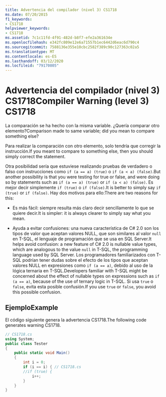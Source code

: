 ```yaml
---
title: Advertencia del compilador (nivel 3) CS1718
ms.date: 07/20/2015
f1_keywords:
- CS1718
helpviewer_keywords:
- CS1718
ms.assetid: 7c1c11fd-4f91-482d-b8f7-efe2a361634e
ms.openlocfilehash: e342fc809e12e6a71557b1ec6442d6eac6d790c4
ms.sourcegitcommit: 7588136e355e10cbc2582f389c90c127363c02a5
ms.translationtype: MT
ms.contentlocale: es-ES
ms.lasthandoff: 03/12/2020
ms.locfileid: "79170805"
---
```

# <a name="compiler-warning-level-3-cs1718"></a><span data-ttu-id="16f64-102">Advertencia del compilador (nivel 3) CS1718</span><span class="sxs-lookup"><span data-stu-id="16f64-102">Compiler Warning (level 3) CS1718</span></span>
<span data-ttu-id="16f64-103">La comparación se ha hecho con la misma variable. ¿Quería comparar otro elemento?</span><span class="sxs-lookup"><span data-stu-id="16f64-103">Comparison made to same variable; did you mean to compare something else?</span></span>  
  
 <span data-ttu-id="16f64-104">Para realizar la comparación con otro elemento, solo tendría que corregir la instrucción.</span><span class="sxs-lookup"><span data-stu-id="16f64-104">If you meant to compare to something else, then you should simply correct the statement.</span></span>  
  
 <span data-ttu-id="16f64-105">Otra posibilidad sería que estuviese realizando pruebas de verdadero o falso con instrucciones como `if (a == a) (true)` o `if (a < a) (false)`.</span><span class="sxs-lookup"><span data-stu-id="16f64-105">But another possibility is that you were testing for true or false, and were doing so by statements such as `if (a == a) (true)` or `if (a < a) (false)`.</span></span> <span data-ttu-id="16f64-106">Es mejor decir simplemente `if (true)` o `if (false)`.</span><span class="sxs-lookup"><span data-stu-id="16f64-106">It is better to simply say `if (true)` or `if (false)`.</span></span> <span data-ttu-id="16f64-107">Hay dos motivos para ello:</span><span class="sxs-lookup"><span data-stu-id="16f64-107">There are two reasons for this:</span></span>  
  
- <span data-ttu-id="16f64-108">Es más fácil: siempre resulta más claro decir sencillamente lo que se quiere decir.</span><span class="sxs-lookup"><span data-stu-id="16f64-108">It is simpler: it is always clearer to simply say what you mean.</span></span>  
  
- <span data-ttu-id="16f64-109">Ayuda a evitar confusiones: una nueva característica de C# 2.0 son los tipos de valor que aceptan valores NULL, que son similares al valor `null` en T-SQL, el lenguaje de programación que se usa en SQL Server.</span><span class="sxs-lookup"><span data-stu-id="16f64-109">It helps avoid confusion: a new feature of C# 2.0 is nullable value types, which are analogous to the value `null` in T-SQL, the programming language used by SQL Server.</span></span> <span data-ttu-id="16f64-110">Los programadores familiarizados con T-SQL podrían tener dudas sobre el efecto de los tipos que aceptan valores NULL en expresiones como `if (a == a)`, debido al uso de la lógica ternaria en T-SQL.</span><span class="sxs-lookup"><span data-stu-id="16f64-110">Developers familiar with T-SQL might be concerned about the effect of nullable types on expressions such as `if (a == a)`, because of the use of ternary logic in T-SQL.</span></span> <span data-ttu-id="16f64-111">Si usa `true` o `false`, evita esta posible confusión.</span><span class="sxs-lookup"><span data-stu-id="16f64-111">If you use `true` or `false`, you avoid this possible confusion.</span></span>  
  
## <a name="example"></a><span data-ttu-id="16f64-112">Ejemplo</span><span class="sxs-lookup"><span data-stu-id="16f64-112">Example</span></span>  
 <span data-ttu-id="16f64-113">El código siguiente genera la advertencia CS1718.</span><span class="sxs-lookup"><span data-stu-id="16f64-113">The following code generates warning CS1718.</span></span>  
  
```csharp  
// CS1718.cs  
using System;  
public class Tester
{  
    public static void Main()
    {
        int i = 0;  
        if (i == i) { // CS1718.cs  
        //if (true) {
            i++;  
        }  
    }  
}  
```
